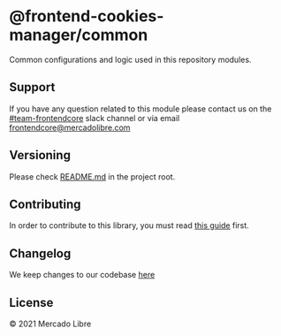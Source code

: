 # @frontend-cookies-manager/common

Common configurations and logic used in this repository modules.

## Support

If you have any question related to this module please contact us on the [#team-frontendcore](https://meli.slack.com/archives/CS9E8LJ8Z) slack channel or via email [frontendcore@mercadolibre.com](mailto:frontendcore@mercadolibre.com)

## Versioning

Please check [README.md](../../README.md) in the project root. 

## Contributing

In order to contribute to this library, you must read [this guide](https://github.com/mercadolibre/fury_frontend-nordic/blob/master/docs/contributing.md#contributing-guidelines) first.

## Changelog

We keep changes to our codebase [here](../../CHANGELOG.md)

## License

© 2021 Mercado Libre

